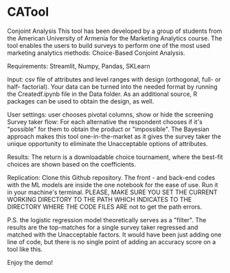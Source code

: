 # CATool
Conjoint Analysis
This tool has been developed by a group of students from the American University of Armenia for the Marketing Analytics course.
The tool enables the users to build surveys to perform one of the most used marketing analytics methods: Choice-Based Conjoint Analysis.

Requirements: Streamlit, Numpy, Pandas, SKLearn


Input: csv file of attributes and level ranges with design (orthogonal, full- or half- factorial). Your data can be turned into the needed format by running the Createdf.ipynb file in the Data folder. As an additional source, R packages can be used to obtain the design, as well.

User settings:  user chooses pivotal columns, show or hide the screening
Survey taker flow: For each alternative the respondent chooses if it's "possible" for them to obtain the product or "impossible". 
                 The Bayesian approach makes this tool one-in-the-market as it gives the survey taker the unique opportunity to eliminate the Unacceptable options of                          attributes.
                 
Results: The return is a downloadable choice tournament, where the best-fit choices are shown based on the coefficients. 

Replication: Clone this Github repository. The front - and back-end codes with the ML models are inside the one notebook for the ease of use. Run it in your machine's terminal. PLEASE, MAKE SURE YOU SET THE CURRENT WORKING DIRECTORY TO THE PATH WHICH INDICATES TO THE DIRECTORY WHERE THE CODE FILES ARE not to get the path errors. 

P.S. the logistic regression model theoretically serves as a "filter". The results are the top-matches for a single survey taker regressed and matched with the Unacceptable factors. It would have been just adding one line of code, but there is no single point of adding an accuracy score on a tool like this. 

Enjoy the demo!
